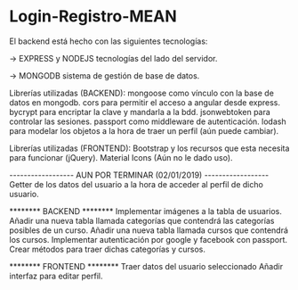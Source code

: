 # Login-Registro-MEAN

El backend está hecho con las siguientes tecnologías:

-> EXPRESS y NODEJS tecnologías del lado del servidor.

-> MONGODB sistema de gestión de base de datos.

Librerías utilizadas (BACKEND):
mongoose como vínculo con la base de datos en mongodb.
cors para permitir el acceso a angular desde express.
bycrypt para encriptar la clave y mandarla a la bdd. 
jsonwebtoken para controlar las sesiones.
passport como middleware de autenticación.
lodash para modelar los objetos a la hora de traer un perfil (aún puede cambiar).

Librerías utilizadas (FRONTEND):
Bootstrap y los recursos que esta necesita para funcionar (jQuery).
Material Icons (Aún no le dado uso).

------------------ AUN POR TERMINAR (02/01/2019) ------------------
Getter de los datos del usuario a la hora de acceder al perfil de dicho usuario.

******** BACKEND ********
Implementar imágenes a la tabla de usuarios.
Añadir una nueva tabla llamada categorías que contendrá las categorías posibles de un curso.
Añadir una nueva tabla llamada cursos que contendrá los cursos.
Implementar autenticación por google y facebook con passport.
Crear métodos para traer dichas categorías y cursos.

******** FRONTEND ********
Traer datos del usuario seleccionado
Añadir interfaz para editar perfil.
